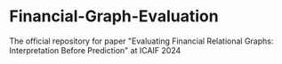 # Financial-Graph-Evaluation
The official repository for paper "Evaluating Financial Relational Graphs: Interpretation Before Prediction" at ICAIF 2024
